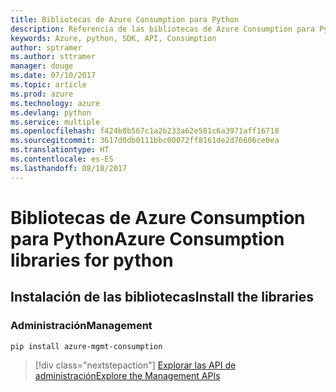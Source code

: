 ```yaml
---
title: Bibliotecas de Azure Consumption para Python
description: Referencia de las bibliotecas de Azure Consumption para Python
keywords: Azure, python, SDK, API, Consumption
author: sptramer
ms.author: sttramer
manager: douge
ms.date: 07/10/2017
ms.topic: article
ms.prod: azure
ms.technology: azure
ms.devlang: python
ms.service: multiple
ms.openlocfilehash: f424b8b567c1a2b233a62e581c6a3971aff16718
ms.sourcegitcommit: 3617d0db0111bbc00072ff8161de2d76606ce0ea
ms.translationtype: HT
ms.contentlocale: es-ES
ms.lasthandoff: 08/18/2017
---
```

# <a name="azure-consumption-libraries-for-python"></a><span data-ttu-id="69896-104">Bibliotecas de Azure Consumption para Python</span><span class="sxs-lookup"><span data-stu-id="69896-104">Azure Consumption libraries for python</span></span>

## <a name="install-the-libraries"></a><span data-ttu-id="69896-105">Instalación de las bibliotecas</span><span class="sxs-lookup"><span data-stu-id="69896-105">Install the libraries</span></span>


### <a name="management"></a><span data-ttu-id="69896-106">Administración</span><span class="sxs-lookup"><span data-stu-id="69896-106">Management</span></span>

```bash
pip install azure-mgmt-consumption
```
> [!div class="nextstepaction"]
> [<span data-ttu-id="69896-107">Explorar las API de administración</span><span class="sxs-lookup"><span data-stu-id="69896-107">Explore the Management APIs</span></span>](/python/api/overview/azure/consumption/managementlibrary)